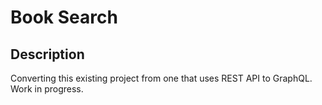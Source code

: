 # Book Search

## Description
Converting this existing project from one that uses REST API to GraphQL. Work in progress.